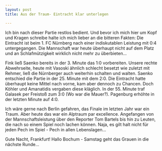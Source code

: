 ```yaml
---
layout: post
title: Aus der Traum- Eintracht klar unterlegen

---
```


Ich bin nach dieser Partie restlos bedient. Und bevor ich mich hier um Kopf und Kragen schreibe halte ich mich lieber an die bitteren Fakten: Die Eintracht ist beim 1. FC Nürnberg nach einer indiskutablen Leistung mit 0:4 untergegangen. Die Mannschaft war heute überhaupt nicht auf dem Platz und an Schlafmützigkeit wirklich nicht mehr zu überbieten...

Fink ließ Saenko bereits in der 3. Minute das 1:0 vorbereiten. Unsere rechte Abwehrseite, heute mit Vasoski ähnlich schlecht besetzt wie zuletzt mit Rehmer, ließ die Nürnberger auch weiterhin schalten und walten. Saenko entschied die Partie in der 25. Minute mit dem 2:0. Die Eintracht hatte überhaupt keine Mittel nach vorne, kam aber dennoch zu Chancen. Doch Köhler und Amanatidis vergaben diese kläglich. In der 55. Minute traf Galasek per Freistoß zum 3:0 (Wo war die Mauer?). Pagenburg erhöhte in der letzten Minute auf 4:0.

Ich wäre gerne nach Berlin gefahren, das Finale im letzten Jahr war ein Traum. Aber heute das war ein Alptraum par excellence. Angefangen von der Mannschaftsleistung über den Reporter Tom Bartels bis hin zu Leuten, die nach so einem Spiel noch lachen können. Naja, es gilt halt nicht für jeden Pech im Spiel - Pech in allen Lebenslagen...

Gute Nacht, Frankfurt! Hallo Bochum - Samstag geht das Grauen in die nächste Runde...
